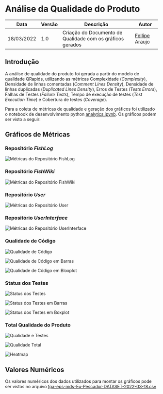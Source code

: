 # Análise da Qualidade do Produto

| Data | Versão | Descrição | Autor |
| ---- | ------ | --------- | ----- |
| 18/03/2022 | 1.0 | Criação do Documento de Qualidade com os gráficos gerados |[ Fellipe Araujo](https://github.com/fellipe-araujo) |

## Introdução

A análise de qualidade do produto foi gerada a partir do modelo de qualidade QRapids, utilizando as métricas Complexidade (*Complexity*), Densidade de linhas comentadas (*Comment Lines Density*), Densidade de linhas duplicadas (*Duplicated Lines Density*), Erros de Testes *(Tests Errors*), Falhas de Testes (*Failure Tests*), Tempo de execução de testes (*Test Execution Time*) e Cobertura de testes (*Coverage*).

Para a coleta de métricas de qualidade e geração dos gráficos foi utilizado o notebook de desenvolvimento python [analytics.ipynb](https://github.com/fga-eps-mds/2021-2-Eu_Pescador-Doc/blob/main/analytics/analytics.ipynb). Os gráficos podem ser visto a seguir:

## Gráficos de Métricas

### Repositório *FishLog*

![Métricas do Repositório FishLog](../Assets/Images/ProductQuality/FishLogMetrics.png)

### Repositório *FishWiki*

![Métricas do Repositório FishWiki](../Assets/Images/ProductQuality/FishWikiMetrics.png)

### Repositório *User*

![Métricas do Repositório User](../Assets/Images/ProductQuality/UserMetrics.png)

### Repositório *UserInterface*

![Métricas do Repositório UserInterface](../Assets/Images/ProductQuality/UserInterfaceMetrics.png)

### Qualidade de Código

![Qualidade de Código](../Assets/Images/ProductQuality/CodeQuality.png)

![Qualidade de Código em Barras](../Assets/Images/ProductQuality/CodeQualityBars.png)

![Qualidade de Código em Bloxplot](../Assets/Images/ProductQuality/CodeQualityBoxplot.png)

### Status dos Testes

![Status dos Testes](../Assets/Images/ProductQuality/TestingStatus.png)

![Status dos Testes em Barras](../Assets/Images/ProductQuality/TestingStatusBar.png)

![Status dos Testes em Boxplot](../Assets/Images/ProductQuality/TestingStatusBoxplot.png)

### Total Qualidade do Produto

![Qualidade e Testes](../Assets/Images/ProductQuality/QualityAndTests.png)

![Qualidade Total](../Assets/Images/ProductQuality/QualityAndTotal.png)

![Heatmap](../Assets/Images/ProductQuality/CorrelationHeatmap.png)

## Valores Numéricos

Os valores numéricos dos dados utilizados para montar os gráficos pode ser vistos no arquivo [fga-eps-mds-Eu-Pescador-DATASET-2022-03-18.csv](https://github.com/fga-eps-mds/2021-2-Eu_Pescador-Doc/blob/main/analytics/data/fga-eps-mds-Eu-Pescador-DATASET-2022-03-18.csv)